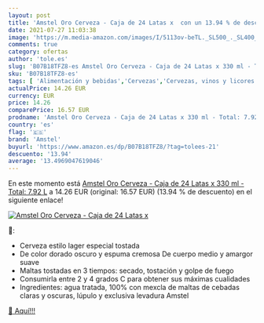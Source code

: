 ```yaml
---
layout: post
title: 'Amstel Oro Cerveza - Caja de 24 Latas x  con un 13.94 % de descuento'
date: 2021-07-27 11:03:38
image: 'https://m.media-amazon.com/images/I/5113ov-beTL._SL500_._SL400_.jpg'
comments: true
category: ofertas
author: 'tole.es'
slug: 'B07B18TFZ8-es Amstel Oro Cerveza - Caja de 24 Latas x 330 ml - Total:...'
sku: 'B07B18TFZ8-es'
tags: [ 'Alimentación y bebidas','Cervezas','Cervezas, vinos y licores','amstel','cerveza', ]
actualPrice: 14.26 EUR
currency: EUR
price: 14.26
comparePrice: 16.57 EUR
prodname: 'Amstel Oro Cerveza - Caja de 24 Latas x 330 ml - Total: 7.92 L'
country: 'es'
flag: '🇪🇸'
brand: 'Amstel'
buyurl: 'https://www.amazon.es/dp/B07B18TFZ8/?tag=tolees-21'
descuento: '13.94'
average: '13.4969047619046'
---
```


En este momento está [Amstel Oro Cerveza - Caja de 24 Latas x 330 ml - Total: 7.92 L](https://www.amazon.es/dp/B07B18TFZ8/?tag=tolees-21) a 14.26 EUR (original: 16.57 EUR) (13.94 %  de descuento) en el siguiente enlace!

[![Amstel Oro Cerveza - Caja de 24 Latas x ](https://m.media-amazon.com/images/I/5113ov-beTL._SL500_._SL400_.jpg)](https://www.amazon.es/dp/B07B18TFZ8/?tag=tolees-21)

🔎:

- Cerveza estilo lager especial tostada
- De color dorado oscuro y espuma cremosa De cuerpo medio y amargor suave
- Maltas tostadas en 3 tiempos: secado, tostación y golpe de fuego
- Consumirla entre 2 y 4 grados C para obtener sus máximas cualidades
- Ingredientes: agua tratada, 100% con mexcla de maltas de cebadas claras y oscuras, lúpulo y exclusiva levadura Amstel

[🛒 Aquí!!!](https://www.amazon.es/dp/B07B18TFZ8/?tag=tolees-21)
